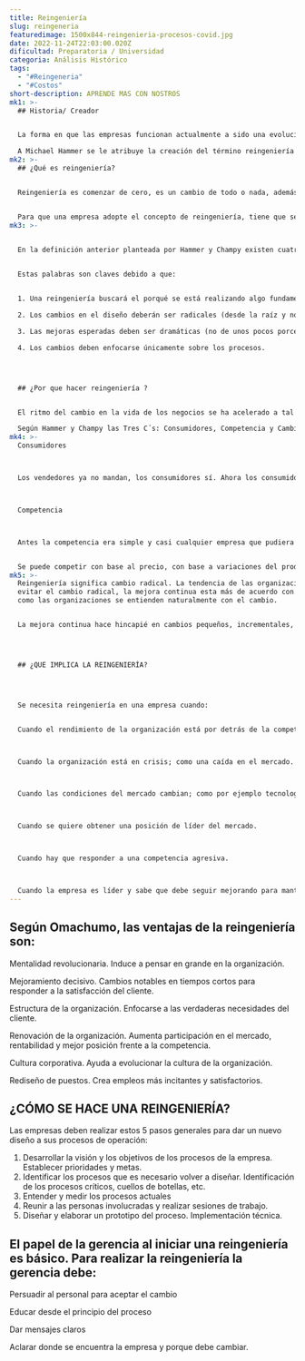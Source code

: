 ```yaml
---
title: Reingeniería
slug: reingeneria
featuredimage: 1500x844-reingenieria-procesos-covid.jpg
date: 2022-11-24T22:03:00.020Z
dificultad: Preparatoria / Universidad
categoria: Análisis Histórico
tags:
  - "#Reingeneria"
  - "#Costos"
short-description: A﻿PRENDE MAS CON NOSTROS
mk1: >-
  ## Historia/ Creador  	


  La forma en que las empresas funcionan actualmente a sido una evolución del proceso propuesto por Taylor de la especialización; y que se desbordó a todas las áreas de la empresa.

  A Michael Hammer se le atribuye la creación del término reingeniería y la define como el cambio fundamental para llegar a la base de los problemas de la organización
mk2: >-
  ## ¿Qué es reingeniería?


  Reingeniería es comenzar de cero, es un cambio de todo o nada, además ordena la empresa alrededor de los procesos. La reingeniería requiere que los procesos fundamentales de los negocios sean observados desde una perspectiva transfuncional y en base a la satisfacción del cliente.


  Para que una empresa adopte el concepto de reingeniería, tiene que ser capaz de deshacerse de las reglas y políticas convencionales que aplicaba con anterioridad y estar abierta a los cambios por medio de los cuales sus negocios puedan llegar a ser más productivos
mk3: >-
  

  En la definición anterior planteada por Hammer y Champy existen cuatro palabras claves: Fundamental, Radical, Dramáticas y Procesos.


  Estas palabras son claves debido a que:


  1. Una reingeniería buscará el porqué se está realizando algo fundamental.

  2. Los cambios en el diseño deberán ser radicales (desde la raíz y no superficiales).

  3. Las mejoras esperadas deben ser dramáticas (no de unos pocos porcentajes).

  4. Los cambios deben enfocarse únicamente sobre los procesos.




  ## ¿Por que hacer reingeniería ?


  El ritmo del cambio en la vida de los negocios se ha acelerado a tal punto que ya no pueden ir al paso las iniciativas capaces de alcanzar mejoras incrementales en rendimiento. La única manera de igualar o superar la rapidez del cambio en el mundo que nos rodea es lograr avances decisivos, discontinuos.

  Según Hammer y Champy las Tres C´s: Consumidores, Competencia y Cambio, son las tendencias que están provocando estos cambios. Estas tres fuerzas no son nada nuevas, aunque si son muy distintas de cómo fueron en el pasado.
mk4: >-
  Consumidores



  Los vendedores ya no mandan, los consumidores sí. Ahora los consumidores le pueden pedir al vendedor qué quieren, cuándo lo quieren, cómo lo quieren y en algunos casos hasta cuánto están dispuestos a pagar y de qué forma.



  Competencia



  Antes la competencia era simple y casi cualquier empresa que pudiera entrar en el mercado y ofreciera un producto aceptable, a buen precio, lograría vender. Ahora no sólo hay más competencia sino que compiten de distintas formas.


  Se puede competir con base al precio, con base a variaciones del producto, con base a calidad o con base al servicio previo, durante y posterior a la venta.
mk5: >-
  Reingeniería significa cambio radical. La tendencia de las organizaciones es
  evitar el cambio radical, la mejora continua esta más de acuerdo con la manera
  como las organizaciones se entienden naturalmente con el cambio.


  La mejora continua hace hincapié en cambios pequeños, incrementales, pero se debe notar que el objeto es mejorar lo que una organización ya esta haciendo.




  ## ¿QUE IMPLICA LA REINGENIERÍA?




  Se necesita reingeniería en una empresa cuando:


  Cuando el rendimiento de la organización está por detrás de la competencia.



  Cuando la organización está en crisis; como una caída en el mercado.



  Cuando las condiciones del mercado cambian; como por ejemplo tecnología.



  Cuando se quiere obtener una posición de líder del mercado.



  Cuando hay que responder a una competencia agresiva.



  Cuando la empresa es líder y sabe que debe seguir mejorando para mantener el liderazgo.
---
```

## Según Omachumo, las ventajas de la reingeniería son:



Mentalidad revolucionaria. Induce a pensar en grande en la organización.


Mejoramiento decisivo. Cambios notables en tiempos cortos para responder a la satisfacción del cliente.


Estructura de la organización. Enfocarse a las verdaderas necesidades del cliente.


Renovación de la organización. Aumenta participación en el mercado, rentabilidad y mejor posición frente a la competencia.


Cultura corporativa. Ayuda a evolucionar la cultura de la organización.


Rediseño de puestos. Crea empleos más incitantes y satisfactorios.



## ¿CÓMO SE HACE UNA REINGENIERÍA?



Las empresas deben realizar estos 5 pasos generales para dar un nuevo diseño a sus procesos de operación:

1. Desarrollar la visión y los objetivos de los procesos de la empresa. Establecer prioridades y metas.
2. Identificar los procesos que es necesario volver a diseñar. Identificación de los procesos críticos, cuellos de botellas, etc.
3. Entender y medir los procesos actuales
4. Reunir a las personas involucradas y realizar sesiones de trabajo.
5. Diseñar y elaborar un prototipo del proceso. Implementación técnica.



## El papel de la gerencia al iniciar una reingeniería es básico. Para realizar la reingeniería la gerencia debe:



Persuadir al personal para aceptar el cambio


Educar desde el principio del proceso


Dar mensajes claros


Aclarar donde se encuentra la empresa y porque debe cambiar.
